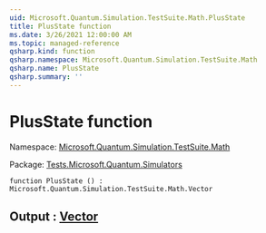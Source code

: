 ```yaml
---
uid: Microsoft.Quantum.Simulation.TestSuite.Math.PlusState
title: PlusState function
ms.date: 3/26/2021 12:00:00 AM
ms.topic: managed-reference
qsharp.kind: function
qsharp.namespace: Microsoft.Quantum.Simulation.TestSuite.Math
qsharp.name: PlusState
qsharp.summary: ''
---
```


# PlusState function

Namespace: [Microsoft.Quantum.Simulation.TestSuite.Math](xref:Microsoft.Quantum.Simulation.TestSuite.Math)

Package: [Tests.Microsoft.Quantum.Simulators](https://nuget.org/packages/Tests.Microsoft.Quantum.Simulators)




```qsharp
function PlusState () : Microsoft.Quantum.Simulation.TestSuite.Math.Vector
```


## Output : [Vector](xref:Microsoft.Quantum.Simulation.TestSuite.Math.Vector)

